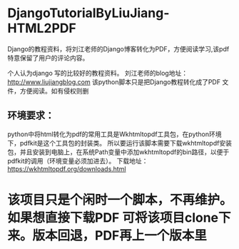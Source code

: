 # DjangoTutorialByLiuJiang-HTML2PDF
Django的教程资料，将刘江老师的Django博客转化为PDF，方便阅读学习,该pdf特意保留了用户的评论内容。

个人认为django 写的比较好的教程资料。
刘江老师的blog地址：http://www.liujiangblog.com
该python脚本只是把Django教程转化成了PDF 文件，方便阅读。如有侵权则删

## 环境要求：
python中将html转化为pdf的常用工具是Wkhtmltopdf工具包，在python环境下，pdfkit是这个工具包的封装类。
所以要运行该脚本需要下载wkhtmltopdf安装包，并且安装到电脑上，在系统Path变量中添加wkhtmltopdf的bin路径，以便于pdfkit的调用（环境变量必须加进去）。
下载地址：https://wkhtmltopdf.org/downloads.html

# 该项目只是个闲时一个脚本，不再维护。如果想直接下载PDF 可将该项目clone下来。版本回退，PDF再上一个版本里
